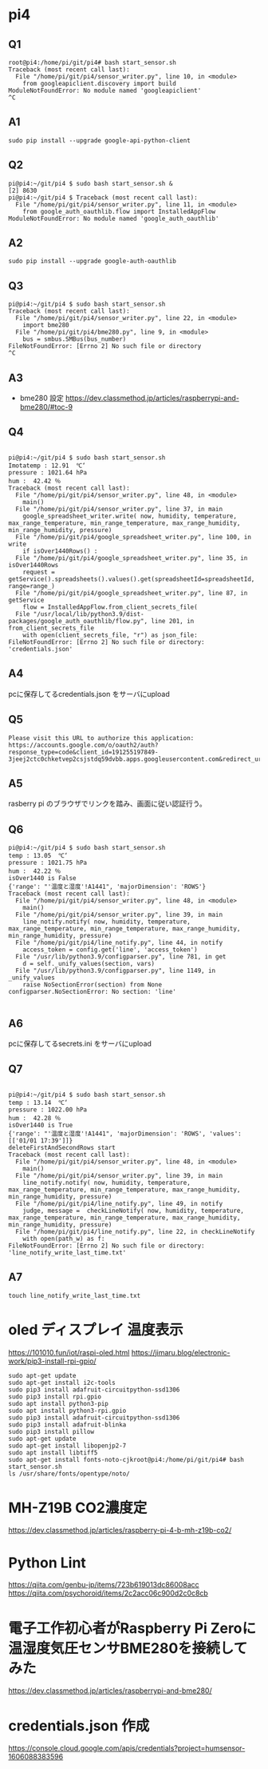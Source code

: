 # pi4
## Q1
```
root@pi4:/home/pi/git/pi4# bash start_sensor.sh
Traceback (most recent call last):
  File "/home/pi/git/pi4/sensor_writer.py", line 10, in <module>
    from googleapiclient.discovery import build
ModuleNotFoundError: No module named 'googleapiclient'
^C

```
## A1
```
sudo pip install --upgrade google-api-python-client

```

## Q2
```
pi@pi4:~/git/pi4 $ sudo bash start_sensor.sh &
[2] 8630
pi@pi4:~/git/pi4 $ Traceback (most recent call last):
  File "/home/pi/git/pi4/sensor_writer.py", line 11, in <module>
    from google_auth_oauthlib.flow import InstalledAppFlow
ModuleNotFoundError: No module named 'google_auth_oauthlib'
```
## A2
```
sudo pip install --upgrade google-auth-oauthlib
```
## Q3
```
pi@pi4:~/git/pi4 $ sudo bash start_sensor.sh
Traceback (most recent call last):
  File "/home/pi/git/pi4/sensor_writer.py", line 22, in <module>
    import bme280
  File "/home/pi/git/pi4/bme280.py", line 9, in <module>
    bus = smbus.SMBus(bus_number)
FileNotFoundError: [Errno 2] No such file or directory
^C
```
## A3
- bme280 設定
https://dev.classmethod.jp/articles/raspberrypi-and-bme280/#toc-9

## Q4
```

pi@pi4:~/git/pi4 $ sudo bash start_sensor.sh
Imotatemp : 12.91  ℃‘
pressure : 1021.64 hPa
hum :  42.42 ％
Traceback (most recent call last):
  File "/home/pi/git/pi4/sensor_writer.py", line 48, in <module>
    main()
  File "/home/pi/git/pi4/sensor_writer.py", line 37, in main
    google_spreadsheet_writer.write( now, humidity, temperature, max_range_temperature, min_range_temperature, max_range_humidity, min_range_humidity, pressure)
  File "/home/pi/git/pi4/google_spreadsheet_writer.py", line 100, in write
    if isOver1440Rows() :
  File "/home/pi/git/pi4/google_spreadsheet_writer.py", line 35, in isOver1440Rows
    request = getService().spreadsheets().values().get(spreadsheetId=spreadsheetId, range=range_)
  File "/home/pi/git/pi4/google_spreadsheet_writer.py", line 87, in getService
    flow = InstalledAppFlow.from_client_secrets_file(
  File "/usr/local/lib/python3.9/dist-packages/google_auth_oauthlib/flow.py", line 201, in from_client_secrets_file
    with open(client_secrets_file, "r") as json_file:
FileNotFoundError: [Errno 2] No such file or directory: 'credentials.json'
```
## A4
pcに保存してるcredentials.json をサーバにupload

## Q5
```
Please visit this URL to authorize this application: https://accounts.google.com/o/oauth2/auth?response_type=code&client_id=191255197849-3jeej2ctc0chketvep2csjstdq59dvbb.apps.googleusercontent.com&redirect_uri=http%3A%2F%2Flocalhost%3A57669%2F&scope=https%3A%2F%2Fwww.googleapis.com%2Fauth%2Fspreadsheets&state=LykYgGvClC0GBxeLgBh230lzqreuac&access_type=offline
```

## A5
rasberry pi のブラウザでリンクを踏み、画面に従い認証行う。

## Q6
```
pi@pi4:~/git/pi4 $ sudo bash start_sensor.sh
temp : 13.05  ℃‘
pressure : 1021.75 hPa
hum :  42.22 ％
isOver1440 is False
{'range': "'温度と湿度'!A1441", 'majorDimension': 'ROWS'}
Traceback (most recent call last):
  File "/home/pi/git/pi4/sensor_writer.py", line 48, in <module>
    main()
  File "/home/pi/git/pi4/sensor_writer.py", line 39, in main
    line_notify.notify( now, humidity, temperature, max_range_temperature, min_range_temperature, max_range_humidity, min_range_humidity, pressure)
  File "/home/pi/git/pi4/line_notify.py", line 44, in notify
    access_token = config.get('line', 'access_token')
  File "/usr/lib/python3.9/configparser.py", line 781, in get
    d = self._unify_values(section, vars)
  File "/usr/lib/python3.9/configparser.py", line 1149, in _unify_values
    raise NoSectionError(section) from None
configparser.NoSectionError: No section: 'line'


```

## A6
pcに保存してるsecrets.ini をサーバにupload

## Q7
```

pi@pi4:~/git/pi4 $ sudo bash start_sensor.sh
temp : 13.14  ℃‘
pressure : 1022.00 hPa
hum :  42.28 ％
isOver1440 is True
{'range': "'温度と湿度'!A1441", 'majorDimension': 'ROWS', 'values': [['01/01 17:39']]}
deleteFirstAndSecondRows start
Traceback (most recent call last):
  File "/home/pi/git/pi4/sensor_writer.py", line 48, in <module>
    main()
  File "/home/pi/git/pi4/sensor_writer.py", line 39, in main
    line_notify.notify( now, humidity, temperature, max_range_temperature, min_range_temperature, max_range_humidity, min_range_humidity, pressure)
  File "/home/pi/git/pi4/line_notify.py", line 49, in notify
    judge, message =  checkLineNotify( now, humidity, temperature, max_range_temperature, min_range_temperature, max_range_humidity, min_range_humidity, pressure)
  File "/home/pi/git/pi4/line_notify.py", line 22, in checkLineNotify
    with open(path_w) as f:
FileNotFoundError: [Errno 2] No such file or directory: 'line_notify_write_last_time.txt'
```

## A7
```
touch line_notify_write_last_time.txt
```

# oled ディスプレイ 温度表示 
https://101010.fun/iot/raspi-oled.html
https://jimaru.blog/electronic-work/pip3-install-rpi-gpio/

```
sudo apt-get update
sudo apt-get install i2c-tools
sudo pip3 install adafruit-circuitpython-ssd1306
sudo pip3 install rpi.gpio
sudo apt install python3-pip
sudo apt install python3-rpi.gpio
sudo pip3 install adafruit-circuitpython-ssd1306
sudo pip3 install adafruit-blinka
sudo pip3 install pillow
sudo apt-get update
sudo apt-get install libopenjp2-7
sudo apt install libtiff5
sudo apt-get install fonts-noto-cjkroot@pi4:/home/pi/git/pi4# bash start_sensor.sh
ls /usr/share/fonts/opentype/noto/
```

# MH-Z19B CO2濃度定
https://dev.classmethod.jp/articles/raspberry-pi-4-b-mh-z19b-co2/

# Python Lint  
https://qiita.com/genbu-jp/items/723b619013dc86008acc
https://qiita.com/psychoroid/items/2c2acc06c900d2c0c8cb

# 電子工作初心者がRaspberry Pi Zeroに温湿度気圧センサBME280を接続してみた
https://dev.classmethod.jp/articles/raspberrypi-and-bme280/

# credentials.json 作成
https://console.cloud.google.com/apis/credentials?project=humsensor-1606088383596
